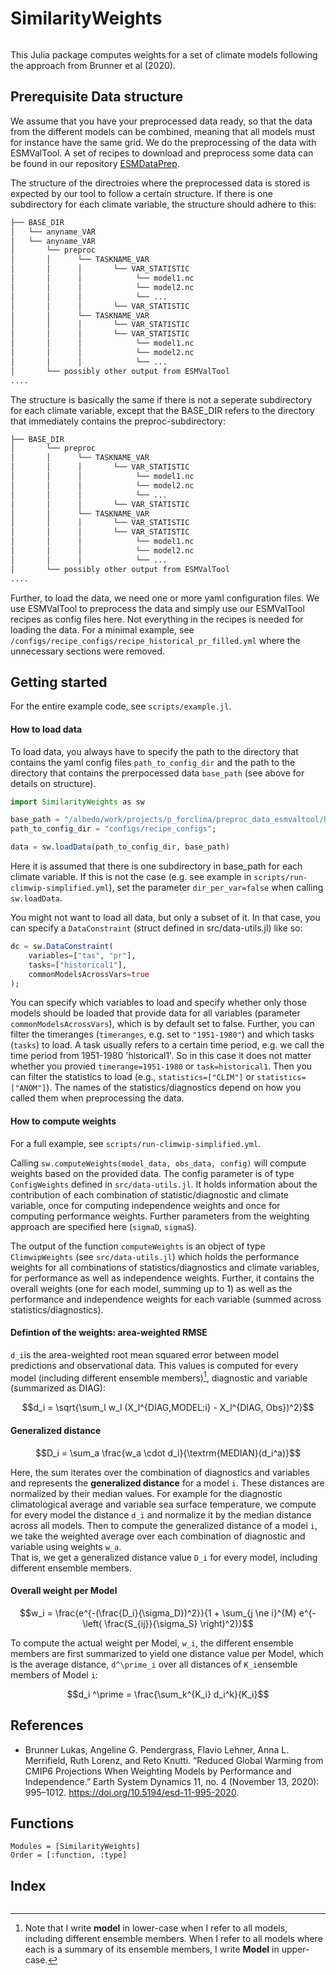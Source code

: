 # SimilarityWeights

```@contents
```

This Julia package computes weights for a set of climate models following the approach from Brunner et al (2020). 

## Prerequisite Data structure

We assume that you have your preprocessed data ready, so that the data from
the different models can be combined, meaning that all models must for instance 
have the same grid.
We do the preprocessing of the data with ESMValTool. A set of recipes to 
download and preprocess some data can be found in our repository [ESMDataPrep](https://github.com/awi-esc/ESMDataPrep).

The structure of the directroies where the preprocessed data is stored is
expected by our tool to follow a certain structure. If there is one subdirectory
for each climate variable, the structure should adhere to this:

```bash
├── BASE_DIR
│   └── anyname_VAR
│   └── anyname_VAR
│       └── preproc
│       │      └── TASKNAME_VAR
│       │      │       └── VAR_STATISTIC
│       │      │            └── model1.nc
│       │      │            └── model2.nc
│       │      │            └── ...
│       │      │       └── VAR_STATISTIC
│       │      └── TASKNAME_VAR
│       │      │       └── VAR_STATISTIC
│       │      │       └── VAR_STATISTIC
│       │      │            └── model1.nc
│       │      │            └── model2.nc
│       │      │            └── ...
│       └── possibly other output from ESMValTool
....
```

The structure is basically the same if there is not a seperate subdirectory for
each climate variable, except that the BASE_DIR refers to the directory that
immediately contains the preproc-subdirectory: 


```bash
├── BASE_DIR
│       └── preproc
│       │      └── TASKNAME_VAR
│       │      │       └── VAR_STATISTIC
│       │      │            └── model1.nc
│       │      │            └── model2.nc
│       │      │            └── ...
│       │      │       └── VAR_STATISTIC
│       │      └── TASKNAME_VAR
│       │      │       └── VAR_STATISTIC
│       │      │       └── VAR_STATISTIC
│       │      │            └── model1.nc
│       │      │            └── model2.nc
│       │      │            └── ...
│       └── possibly other output from ESMValTool
....
```


Further, to load the data, we need one or more yaml configuration files.
We use ESMValTool to preprocess the data and simply use our ESMValTool recipes
as config files here. Not everything in the recipes is needed for loading the
data. For a minimal example, see `/configs/recipe_configs/recipe_historical_pr_filled.yml` 
where the unnecessary sections were removed.



## Getting started

For the entire example code, see `scripts/example.jl`.

#### How to load data

To load data, you always have to specify the path to the directory that contains the
yaml config files `path_to_config_dir` and the path to the directory that 
contains the prerpocessed data `base_path` (see above for details on structure).

````julia
import SimilarityWeights as sw

base_path = "/albedo/work/projects/p_forclima/preproc_data_esmvaltool/historical";
path_to_config_dir = "configs/recipe_configs";

data = sw.loadData(path_to_config_dir, base_path)
````

Here it is assumed that there is one subdirectory in base_path for each climate variable.
If this is not the case (e.g. see example in `scripts/run-climwip-simplified.yml`), 
set the parameter `dir_per_var=false` when calling `sw.loadData`. 

You might not want to load all data, but only a subset of it. In that case, 
you can specify a `DataConstraint` (struct defined in src/data-utils.jl) like so:

````julia
dc = sw.DataConstraint(
    variables=["tas", "pr"], 
    tasks=["historical1"],
    commonModelsAcrossVars=true
);
````

You can specify which variables to load and specify whether only those models should be
loaded that provide data for all variables (parameter `commonModelsAcrossVars`), which 
is by default set to false.
Further, you can filter the timeranges (`timeranges`, e.g. set to `"1951-1980"`) and 
which tasks (`tasks`) to load. A task usually refers to a certain time period, e.g. 
we call the time period from 1951-1980 'historical1'. 
So in this case it does not matter whether you provied `timerange=1951-1980` or 
`task=historical1`.
Then you can filter the statistics to load (e.g., `statistics=["CLIM"]` or `statistics=["ANOM"]`). 
The names of the statistics/diagnostics depend on how you called them when preprocessing the data. 


#### How to compute weights

For a full example, see `scripts/run-climwip-simplified.yml`.

Calling ``sw.computeWeights(model_data, obs_data, config)`` will compute weights based on the provided data.
The config parameter is of type `ConfigWeights` defined in `src/data-utils.jl`. It holds information 
about the contribution of each combination of statistic/diagnostic and climate variable, once for computing
independence weights and once for computing performance weights. Further parameters from the weighting approach
are specified here (`sigmaD`, `sigmaS`). 

The output of the function `computeWeights` is an object of type `ClimwipWeights` (see `src/data-utils.jl`) which
holds the performance weights for all combinations of statistics/diagnostics and climate variables, for performance as well as
independence weights. 
Further, it contains the overall weights (one for each model, summing up to 1) as well as the performance and independence weights 
for each variable (summed across statistics/diagnostics).
<!-- - `weights_variables:`: For each of 'performance' and 'independence' one value per climate variable considered. These values represent the weight of how much each climate variable influences the generalized distance of a model, which is computed by taking a weighted average across the distances with respect to different variables. Should sum up to 1.  -->

#### Defintion of the weights: area-weighted RMSE
``d_i``is the area-weighted root mean squared error between model predictions and observational data.
This values is computed for every model (including different ensemble members)[^1], diagnostic and variable (summarized as DIAG):

```math
d_i = \sqrt{\sum_l w_l (X_l^{DIAG,MODEL:i} - X_l^{DIAG, Obs})^2}
```
[^1]: Note that I write **model** in lower-case when I refer to all models, including different ensemble members. When I refer to all models where each is a summary of its ensemble members, I write **Model** in upper-case.

#### Generalized distance

```math
D_i = \sum_a \frac{w_a \cdot d_i}{\textrm{MEDIAN}(d_i^a)}
```

Here, the sum iterates over the combination of diagnostics and variables and represents the **generalized distance** for a model ``i``.
These distances are normalized by their median values.
For example for the diagnostic climatological average and variable sea surface temperature, we compute for every model 
the distance ``d_i`` and normalize it by the median distance across all models. 
Then to compute the generalized distance of a model ``i``, we take the weighted average over each combination of diagnostic and variable using weights ``w_a``.  
That is, we get a generalized distance value ``D_i`` for every model, including different ensemble members.

#### Overall weight per Model

```math
w_i = \frac{e^{-(\frac{D_i}{\sigma_D})^2}}{1 + \sum_{j \ne i}^{M} e^{-\left( \frac{S_{ij}}{\sigma_S} \right)^2}}
```

To compute the actual weight per Model, ``w_i``, the different ensemble members are first summarized to yield one distance value per Model, which is the average distance, ``d^\prime_i`` over all distances of ``K_i``ensemble members of Model ``i``: 

```math
d_i ^\prime = \frac{\sum_k^{K_i} d_i^k}{K_i}
```

## References

- Brunner Lukas, Angeline G. Pendergrass, Flavio Lehner, Anna L. Merrifield, Ruth Lorenz, and Reto Knutti. “Reduced Global Warming from CMIP6 Projections When Weighting Models by Performance and Independence.” Earth System Dynamics 11, no. 4 (November 13, 2020): 995–1012. https://doi.org/10.5194/esd-11-995-2020.



## Functions

```@autodocs
Modules = [SimilarityWeights]
Order = [:function, :type]
```

## Index

```@index
```

